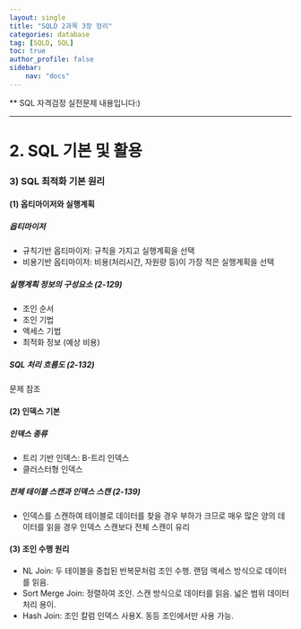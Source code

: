 ```yaml
---
layout: single
title: "SQLD 2과목 3장 정리"
categories: database
tag: [SQLD, SQL]
toc: true
author_profile: false
sidebar:
    nav: "docs"
---
```


** SQL 자격검정 실전문제 내용입니다:)  

---

# 2. SQL 기본 및 활용  

### 3) SQL 최적화 기본 원리

#### (1) 옵티마이저와 실행계획

##### 옵티마이저

- 규칙기반 옵티마이저: 규칙을 가지고 실행계획을 선택
- 비용기반 옵티마이저: 비용(처리시간, 자원량 등)이 가장 적은 실행계획을 선택



##### 실행계획 정보의 구성요소 (2-129)

- 조인 순서
- 조인 기법
- 액세스 기법
- 최적화 정보 (예상 비용)



##### SQL 처리 흐름도 (2-132)

문제 참조



#### (2) 인덱스 기본

##### 인덱스 종류

- 트리 기반 인덱스: B-트리 인덱스
- 클러스터형 인덱스



##### 전체 테이블 스캔과 인덱스 스캔 (2-139)

- 인덱스를 스캔하여 테이블로 데이터를 찾을 경우 부하가 크므로 매우 많은 양의 데이터를 읽을 경우 인덱스 스캔보다 전체 스캔이 유리



#### (3) 조인 수행 원리

- NL Join: 두 테이블을 중첩된 반복문처럼 조인 수행. 랜덤 액세스 방식으로 데이터를 읽음.
- Sort Merge Join: 정렬하여 조인. 스캔 방식으로 데이터를 읽음. 넓은 범위 데이터 처리 용이.
- Hash Join: 조인 칼럼 인덱스 사용X. 동등 조인에서만 사용 가능.

